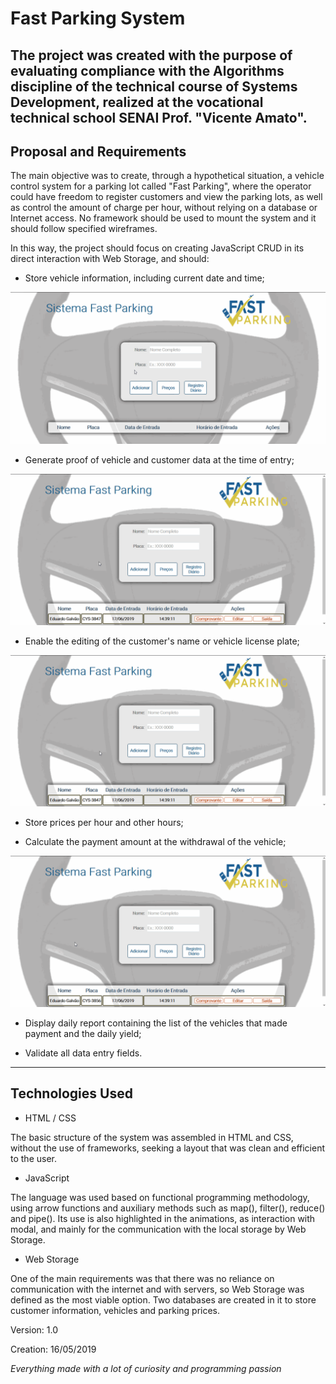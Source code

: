 # Fast Parking System
The project was created with the purpose of evaluating compliance with the Algorithms discipline of the technical course of Systems Development, realized at the vocational technical school SENAI Prof. "Vicente Amato".
---

## Proposal and Requirements
The main objective was to create, through a hypothetical situation, a vehicle control system for a parking lot called "Fast Parking", where the operator could have freedom to register customers and view the parking lots, as well as control the amount of charge per hour, without relying on a database or Internet access. No framework should be used to mount the system and it should follow specified wireframes.

In this way, the project should focus on creating JavaScript CRUD in its direct interaction with Web Storage, and should:

- Store vehicle information, including current date and time;

<img src="./gif/adicao.gif" alt="Create Gif" title="Create Gif"/>

- Generate proof of vehicle and customer data at the time of entry;

<img src="./gif/comprovante.gif" alt="Proof Gif" title="Proof Gif"/>

- Enable the editing of the customer's name or vehicle license plate;

<img src="./gif/edicao.gif" alt="Update Gif" title="Update Gif"/>

- Store prices per hour and other hours;

- Calculate the payment amount at the withdrawal of the vehicle;

<img src="./gif/exclusao.gif" alt="Delete Gif" title="Delete Gif"/>

- Display daily report containing the list of the vehicles that made payment and the daily yield;

- Validate all data entry fields.
---

## Technologies Used

- HTML / CSS

The basic structure of the system was assembled in HTML and CSS, without the use of frameworks, seeking a layout that was clean and efficient to the user.

- JavaScript

The language was used based on functional programming methodology, using arrow functions and auxiliary methods such as map(), filter(), reduce() and pipe(). Its use is also highlighted in the animations, as interaction with modal, and mainly for the communication with the local storage by Web Storage.

- Web Storage

One of the main requirements was that there was no reliance on communication with the internet and with servers, so Web Storage was defined as the most viable option. Two databases are created in it to store customer information, vehicles and parking prices.

Version: 1.0

Creation: 16/05/2019

*Everything made with a lot of curiosity and programming passion*
